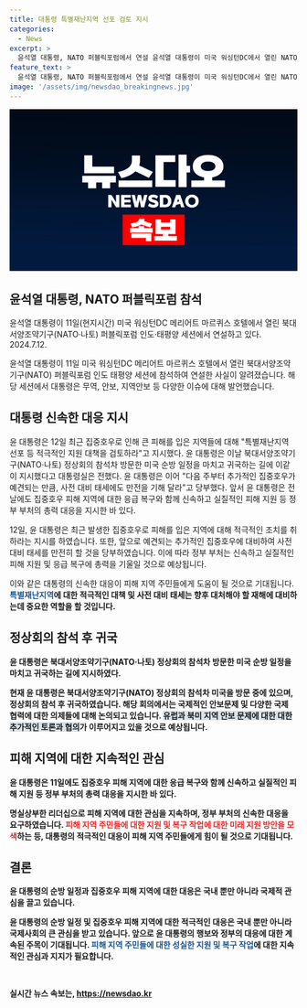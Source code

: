 ```yaml
---
title: 대통령 특별재난지역 선포 검토 지시
categories:
  - News
excerpt: >
  윤석열 대통령, NATO 퍼블릭포럼에서 연설 윤석열 대통령이 미국 워싱턴DC에서 열린 NATO 퍼블릭포럼에서 인도·태평양 세션에서 연설하고, 집중호우로 피해를 입은 지역에 대한 적극적인 지원을 지시했다. 특별재난지역 선포 등 적극적인 지원 대책을 검토하라며 추가적인 집중호우에 대비해 사전 대비 태세를 달라고 당부하며, 정부 부처의 총력 대응을 지시했다.
feature_text: >
  윤석열 대통령, NATO 퍼블릭포럼에서 연설 윤석열 대통령이 미국 워싱턴DC에서 열린 NATO 퍼블릭포럼에서 인도·태평양 세션에서 연설하고, 집중호우로 피해를 입은 지역에 대한 적극적인 지원을 지시했다. 특별재난지역 선포 등 적극적인 지원 대책을 검토하라며 추가적인 집중호우에 대비해 사전 대비 태세를 달라고 당부하며, 정부 부처의 총력 대응을 지시했다.
image: '/assets/img/newsdao_breakingnews.jpg'
---
```


<p><img src="/assets/img/newsdao_breakingnews.jpg" alt="bookingtag 속보" /></p>

<h2 data-ke-size="size26">윤석열 대통령, NATO 퍼블릭포럼 참석</h2>

<p data-ke-size="size16">윤석열 대통령이 11일(현지시간) 미국 워싱턴DC 메리어트 마르퀴스 호텔에서 열린 북대서양조약기구(NATO·나토) 퍼블릭포럼 인도·태평양 세션에서 연설하고 있다. 2024.7.12.</p>

<p>윤석열 대통령이 11일 미국 워싱턴DC 메리어트 마르퀴스 호텔에서 열린 북대서양조약기구(NATO) 퍼블릭포럼 인도 태평양 세션에 참석하여 연설한 사실이 알려졌습니다. 해당 세션에서 대통령은 무역, 안보, 지역안보 등 다양한 이슈에 대해 발언했습니다.</p>

<h2 data-ke-size="size26">대통령 신속한 대응 지시</h2>

<p data-ke-size="size16">윤 대통령은 12일 최근 집중호우로 인해 큰 피해를 입은 지역들에 대해 "특별재난지역 선포 등 적극적인 지원 대책을 검토하라"고 지시했다. 윤 대통령은 이날 북대서양조약기구(NATO·나토) 정상회의 참석차 방문한 미국 순방 일정을 마치고 귀국하는 길에 이같이 지시했다고 대통령실은 전했다. 윤 대통령은 이어 "다음 주부터 추가적인 집중호우가 예견되는 만큼, 사전 대비 태세에도 만전을 기해 달라"고 당부했다. 앞서 윤 대통령은 전날에도 집중호우 피해 지역에 대한 응급 복구와 함께 신속하고 실질적인 피해 지원 등 정부 부처의 총력 대응을 지시한 바 있다.</p>

<p>12일, 윤 대통령은 최근 발생한 집중호우로 피해를 입은 지역에 대해 적극적인 조치를 취하라는 지시를 하였습니다. 또한, 앞으로 예견되는 추가적인 집중호우에 대비하여 사전 대비 태세를 만전히 할 것을 당부하였습니다. 이에 따라 정부 부처는 신속하고 실질적인 피해 지원 및 응급 복구에 총력을 기울일 것으로 예상됩니다. </p>

<p>이와 같은 대통령의 신속한 대응이 피해 지역 주민들에게 도움이 될 것으로 기대됩니다. <b><span style="color: #1a5490;">특별재난지역</span><b>에 대한 적극적인 대책 및 사전 대비 태세는 향후 대처해야 할 재해에 대비하는데 중요한 역할을 할 것입니다.</p>

<h2 data-ke-size="size26">정상회의 참석 후 귀국</h2>

<p data-ke-size="size16">윤 대통령은 북대서양조약기구(NATO·나토) 정상회의 참석차 방문한 미국 순방 일정을 마치고 귀국하는 길에 지시하였다.</p>

<p>현재 윤 대통령은 북대서양조약기구(NATO) 정상회의 참석차 미국을 방문 중에 있으며, 정상회의 참석 후 귀국하였습니다. 해당 회의에서는 국제적인 안보문제 및 다양한 국제 협력에 대한 의제들에 대해 논의되고 있습니다. <b><span style="background-color: #21538527;">유럽과 북미 지역 안보 문제에 대한 대한 추가적인 토론과 협의</span></b>가 이루어지고 있을 것으로 예상됩니다. </p>

<h2 data-ke-size="size26">피해 지역에 대한 지속적인 관심</h2>

<p data-ke-size="size16">윤 대통령은 11일에도 집중호우 피해 지역에 대한 응급 복구와 함께 신속하고 실질적인 피해 지원 등 정부 부처의 총력 대응을 지시한 바 있다.</p>

<p>명실상부한 리더십으로 피해 지역에 대한 관심을 지속하며, 정부 부처의 신속한 대응을 요구하였습니다. <b><span style="color: #ee2323;">피해 지역 주민들에 대한 지원 및 복구 작업에 대한 미래 지원 방안을 모색</span></b>하는 등, 대통령의 적극적인 대응이 피해 지역 주민들에게 힘이 될 것으로 기대됩니다. </p>

<h2 data-ke-size="size26">결론</h2>

<p data-ke-size="size16">윤 대통령의 순방 일정과 집중호우 피해 지역에 대한 대응은 국내 뿐만 아니라 국제적 관심을 끌고 있습니다.</p>

<p>윤 대통령의 순방 일정 및 집중호우 피해 지역에 대한 적극적인 대응은 국내 뿐만 아니라 국제사회의 큰 관심을 받고 있습니다. 앞으로 윤 대통령의 행보와 정부의 대응에 대한 계속된 주목이 기대됩니다. <b><span style="color: #1a5490;">피해 지역 주민들에 대한 성실한 지원 및 복구 작업</span><b>에 대한 지속적인 관심과 지지가 필요합니다. </p>

<p data-ke-size="size16">&nbsp;</p>
실시간 뉴스 속보는, <a href="https://newsdao.kr" rel="dofollow">https://newsdao.kr</a>


